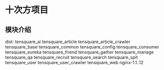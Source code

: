 # 十次方项目
## 模块介绍
dist:
tensquare_ai
tensquare_article
tensquare_article_crawler
tensquare_base
tensquare_common
tensquare_config
tensquare_consumer
tensquare_eureka
tensquare_friend
tensquare_gather
tensquare_manage
tensquare_qa
tensquare_recruit
tensquare_search
tensquare_spit
tensquare_user
tensquare_user_crawler
tensquare_web
nginx-1.1..12